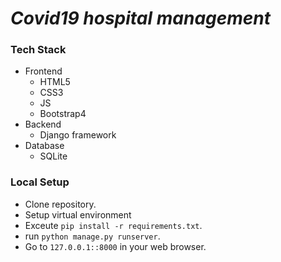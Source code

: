 # _Covid19 hospital management_


<!-- about us & view patient -->
### Tech Stack
- Frontend
	- HTML5
	- CSS3
	- JS
    - Bootstrap4
- Backend
    - Django framework
- Database
    - SQLite

### Local Setup
- Clone repository.
- Setup virtual environment
- Exceute `pip install -r requirements.txt`.
- run `python manage.py runserver`.
- Go to `127.0.0.1::8000` in your web browser.
